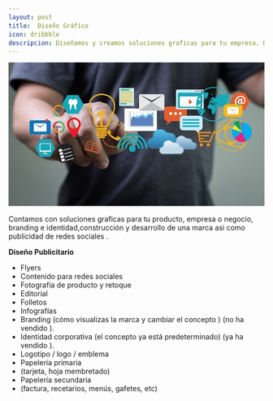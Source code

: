 ```yaml
---
layout: post
title:  Diseño Gráfico
icon: dribbble
descripcion: Diseñamos y creamos soluciones graficas para tu empresa. Dale una buena imagen a tus servicios. 
---
```


<img src="\assets\img\slide\Publicidad.jpg" class="img-fluid" alt="Responsive image">

Contamos con soluciones graficas para tu producto, empresa o negocio, branding e identidad,construcción y desarrollo de una marca asi como publicidad de redes sociales .

**Diseño Publicitario** 
* Flyers 
* Contenido para redes sociales 
* Fotografía de producto y retoque
* Editorial 
* Folletos
* Infografías 
* Branding (cómo visualizas la marca y cambiar el concepto  ) (no ha vendido ).
* Identidad corporativa (el concepto ya está predeterminado) (ya ha vendido ).
* Logotipo / logo / emblema
* Papelería primaria
 * (tarjeta, hoja membretado)
* Papelería secundaria
 * (factura, recetarios, menús, gafetes, etc)